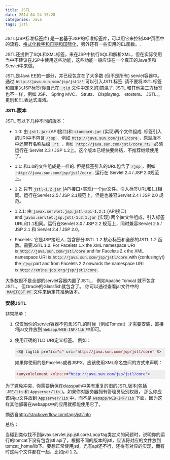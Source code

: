 ```yaml
---
title: JSTL
date: 2014-04-24 15:28
categories: Java
tags: jstl
---
```

<p style="margin-top: 0px; margin-bottom: 1em; padding-top: 0px; padding-bottom: 0px; border: 0px; font-size: 14px; vertical-align: baseline; clear: both; font-family: Arial,'Liberation Sans','DejaVu Sans',sans-serif; line-height: 17.804800033569336px;"> JSTL(JSP标准标签库) 是一套基于JSP的标准标签库，可以用它来控制JSP页面中的流程、<a target="_blank" href="http://docs.oracle.com/javaee/5/jstl/1.1/docs/tlddocs/fmt/tld-summary.html">格式化数字和日期和国际化</a>，另外还有一些实用的EL函数。.</p> 
<p style="margin-top: 0px; margin-bottom: 1em; padding-top: 0px; padding-bottom: 0px; border: 0px; font-size: 14px; vertical-align: baseline; clear: both; font-family: Arial,'Liberation Sans','DejaVu Sans',sans-serif; line-height: 17.804800033569336px;"> JSTL还提供了SQL和XML标签，来在JSP中执行SQL和解析XML，但在实际使用当中不建议在JSP中使用这些功能，这些功能一般应该在一个真正的Java类和Servlet中来做。</p> 
<p style="margin-top: 0px; margin-bottom: 1em; padding-top: 0px; padding-bottom: 0px; border: 0px; font-size: 14px; vertical-align: baseline; clear: both; font-family: Arial,'Liberation Sans','DejaVu Sans',sans-serif; line-height: 17.804800033569336px;"> JSTL是Java EE的一部分，并已经包含在了大多数 (但不是所有) servlet容器中。通过<code style="margin: 0px; padding: 1px 5px; border: 0px; vertical-align: baseline; background-color: rgb(238,238,238); font-family: Consolas,Menlo,Monaco,'Lucida Console','Liberation Mono','DejaVu Sans Mono','Bitstream Vera Sans Mono','Courier New',monospace,serif; white-space: pre-wrap;">http://java.sun.som/jsp/jstl/*</code>可以引入JSTL标签. 请不要将JSTL标签和自定义JSP标签(你自己在<code style="margin: 0px; padding: 1px 5px; border: 0px; vertical-align: baseline; background-color: rgb(238,238,238); font-family: Consolas,Menlo,Monaco,'Lucida Console','Liberation Mono','DejaVu Sans Mono','Bitstream Vera Sans Mono','Courier New',monospace,serif; white-space: pre-wrap;">.tld</code>文件中定义的)搞混了. JSTL 和其他第三方标签也不一样，例如 JSF、 Spring MVC、 Struts、 Displaytag、 etcetera、 JSTL.。更别和<a target="_blank" style="margin: 0px; padding: 0px; border: 0px; vertical-align: baseline; background-color: transparent; color: rgb(74,107,130); text-decoration: none;" href="http://stackoverflow.com/tags/el/info">EL</a>表达式混淆。</p> 
<h3 style="margin: 0px 0px 1em; padding: 0px; border: 0px; font-size: 15px; vertical-align: baseline; font-family: 'Trebuchet MS','Liberation Sans','DejaVu Sans',sans-serif; line-height: 1.3;"> JSTL版本</h3> 
<p style="margin-top: 0px; margin-bottom: 1em; padding-top: 0px; padding-bottom: 0px; border: 0px; font-size: 14px; vertical-align: baseline; clear: both; font-family: Arial,'Liberation Sans','DejaVu Sans',sans-serif; line-height: 17.804800033569336px;"> JSTL 有以下几种不同的版本：</p> 
<ul style="margin: 0px 0px 1em 30px; padding: 0px; border: 0px; font-size: 14px; vertical-align: baseline; line-height: 17.804800033569336px;"> 
 <li style="margin: 0px; padding: 0px; border: 0px; vertical-align: baseline;"> <p style="margin-top: 0px; margin-bottom: 1em; padding-top: 0px; padding-bottom: 0px; border: 0px; vertical-align: baseline; clear: both;"> <span style="font-family: Arial,'Liberation Sans','DejaVu Sans',sans-serif; margin: 0px; padding: 0px; border: 0px; vertical-align: baseline;">1.0</span><span style="font-family: Arial,Liberation Sans,DejaVu Sans,sans-serif;">: 由</span><code style="font-family: Consolas,Menlo,Monaco,'Lucida Console','Liberation Mono','DejaVu Sans Mono','Bitstream Vera Sans Mono','Courier New',monospace,serif; background-color: rgb(238,238,238); margin: 0px; padding: 1px 5px; border: 0px; vertical-align: baseline; white-space: pre-wrap;">jstl.jar</code><span style="font-family: Arial,Liberation Sans,DejaVu Sans,sans-serif;">(API接口)和</span><code style="font-family: Consolas,Menlo,Monaco,'Lucida Console','Liberation Mono','DejaVu Sans Mono','Bitstream Vera Sans Mono','Courier New',monospace,serif; background-color: rgb(238,238,238); margin: 0px; padding: 1px 5px; border: 0px; vertical-align: baseline; white-space: pre-wrap;">standard.jar</code><span style="font-family: Arial,Liberation Sans,DejaVu Sans,sans-serif;">(实现)两个文件组成. 标签引入的URI中不包含</span><code style="font-family: Consolas,Menlo,Monaco,'Lucida Console','Liberation Mono','DejaVu Sans Mono','Bitstream Vera Sans Mono','Courier New',monospace,serif; background-color: rgb(238,238,238); margin: 0px; padding: 1px 5px; border: 0px; vertical-align: baseline; white-space: pre-wrap;">/jsp</code><span style="font-family: Arial,Liberation Sans,DejaVu Sans,sans-serif;">，例如</span><code style="font-family: Consolas,Menlo,Monaco,'Lucida Console','Liberation Mono','DejaVu Sans Mono','Bitstream Vera Sans Mono','Courier New',monospace,serif; background-color: rgb(238,238,238); margin: 0px; padding: 1px 5px; border: 0px; vertical-align: baseline; white-space: pre-wrap;">http://java.sun.com/jstl/core</code><span style="font-family: Arial,Liberation Sans,DejaVu Sans,sans-serif;">，原型版本中还带有名称后缀</span><code style="font-family: Consolas,Menlo,Monaco,'Lucida Console','Liberation Mono','DejaVu Sans Mono','Bitstream Vera Sans Mono','Courier New',monospace,serif; background-color: rgb(238,238,238); margin: 0px; padding: 1px 5px; border: 0px; vertical-align: baseline; white-space: pre-wrap;">_rt</code><code style="margin: 0px; padding: 1px 5px; border: 0px; vertical-align: baseline; background-color: rgb(255,255,255);"><span style="font-family: Arial,Liberation Sans,DejaVu Sans,sans-serif;">，例如</span></code><code style="font-family: Consolas,Menlo,Monaco,'Lucida Console','Liberation Mono','DejaVu Sans Mono','Bitstream Vera Sans Mono','Courier New',monospace,serif; background-color: rgb(238,238,238); margin: 0px; padding: 1px 5px; border: 0px; vertical-align: baseline; white-space: pre-wrap;">http://java.sun.com/jstl/core_rt。</code><span style="font-family: Arial,Liberation Sans,DejaVu Sans,sans-serif;">必须运行在 Servlet 2.3 / JSP 1.2上。这个版本已经快要终结，不推荐继续使用了。</span></p> </li> 
 <li style="font-family: Arial,'Liberation Sans','DejaVu Sans',sans-serif; margin: 0px; padding: 0px; border: 0px; vertical-align: baseline; background-color: transparent;"> <p style="margin-top: 0px; margin-bottom: 1em; padding-top: 0px; padding-bottom: 0px; border: 0px; vertical-align: baseline; background-color: transparent; clear: both;"> <span style="margin: 0px; padding: 0px; border: 0px; vertical-align: baseline; background-color: transparent;">1.1</span>: 和1.0的文件组成是一样的. 但是标签引入的URL包含了<code style="margin: 0px; padding: 1px 5px; border: 0px; vertical-align: baseline; background-color: rgb(238,238,238); font-family: Consolas,Menlo,Monaco,'Lucida Console','Liberation Mono','DejaVu Sans Mono','Bitstream Vera Sans Mono','Courier New',monospace,serif; white-space: pre-wrap;">/jsp</code><span style="background-color: transparent;">，例如</span><code style="margin: 0px; padding: 1px 5px; border: 0px; vertical-align: baseline; background-color: rgb(238,238,238); font-family: Consolas,Menlo,Monaco,'Lucida Console','Liberation Mono','DejaVu Sans Mono','Bitstream Vera Sans Mono','Courier New',monospace,serif; white-space: pre-wrap;">http://java.sun.com/jsp/jstl/core</code><span style="background-color: transparent;">. 运行在 Servlet 2.4 / JSP 2.0规范上。</span></p> </li> 
 <li style="font-family: Arial,'Liberation Sans','DejaVu Sans',sans-serif; margin: 0px; padding: 0px; border: 0px; vertical-align: baseline; background-color: transparent;"> <p style="margin-top: 0px; margin-bottom: 1em; padding-top: 0px; padding-bottom: 0px; border: 0px; vertical-align: baseline; background-color: transparent; clear: both;"> <span style="margin: 0px; padding: 0px; border: 0px; vertical-align: baseline;">1.2</span>: 只有<code style="margin: 0px; padding: 1px 5px; border: 0px; vertical-align: baseline; background-color: rgb(238,238,238); font-family: Consolas,Menlo,Monaco,'Lucida Console','Liberation Mono','DejaVu Sans Mono','Bitstream Vera Sans Mono','Courier New',monospace,serif; white-space: pre-wrap;">jstl-1.2.jar</code>(API接口+实现)一个jar文件。<span style="font-family: Arial,'Liberation Sans','DejaVu Sans',sans-serif; font-size: 14px; line-height: 17.804800033569336px;">引入标签URL和1.1相同</span>。运行在Servlet 2.5 / JSP 2.1规范上，但是也兼容Servlet 2.4 / JSP 2.0 规范。</p> </li> 
 <li style="font-family: Arial,'Liberation Sans','DejaVu Sans',sans-serif; margin: 0px; padding: 0px; border: 0px; vertical-align: baseline; background-color: transparent;"> <p style="margin-top: 0px; margin-bottom: 1em; padding-top: 0px; padding-bottom: 0px; border: 0px; vertical-align: baseline; background-color: transparent; clear: both;"> <span style="margin: 0px; padding: 0px; border: 0px; vertical-align: baseline; background-color: transparent;">1.2.1</span>: 由<code style="margin: 0px; padding: 1px 5px; border: 0px; vertical-align: baseline; background-color: rgb(238,238,238); font-family: Consolas,Menlo,Monaco,'Lucida Console','Liberation Mono','DejaVu Sans Mono','Bitstream Vera Sans Mono','Courier New',monospace,serif; white-space: pre-wrap;">javax.servlet.jsp.jstl-api-1.2.1</code>(API接口) and<code style="margin: 0px; padding: 1px 5px; border: 0px; vertical-align: baseline; background-color: rgb(238,238,238); font-family: Consolas,Menlo,Monaco,'Lucida Console','Liberation Mono','DejaVu Sans Mono','Bitstream Vera Sans Mono','Courier New',monospace,serif; white-space: pre-wrap;">javax.servlet.jsp.jstl-1.2.1.jar</code>(实现) 两个jar文件组成，引入标签URL和1.1相同。运行在Servlet 3.0 / JSP 2.2 规范上，同时兼容Servlet 2.5 / JSP 2.1 和 Servlet 2.4 / JSP 2.0。</p> </li> 
 <li style="font-family: Arial,'Liberation Sans','DejaVu Sans',sans-serif; margin: 0px; padding: 0px; border: 0px; vertical-align: baseline; background-color: transparent;"> <p style="margin-top: 0px; margin-bottom: 1em; padding-top: 0px; padding-bottom: 0px; border: 0px; vertical-align: baseline; background-color: transparent; clear: both;"> <span style="margin: 0px; padding: 0px; border: 0px; vertical-align: baseline; background-color: transparent;">Facelets</span>: 它是JSP接班人, 包含部分JSTL 1.2 核心标签和全部的JSTL 1.2 函数。需要JSTL 1.2. For Facelets 1.x the XML namespace URI is<code style="margin: 0px; padding: 1px 5px; border: 0px; vertical-align: baseline; background-color: rgb(238,238,238); font-family: Consolas,Menlo,Monaco,'Lucida Console','Liberation Mono','DejaVu Sans Mono','Bitstream Vera Sans Mono','Courier New',monospace,serif; white-space: pre-wrap;">http://java.sun.com/jstl/core</code>and for Facelets 2.x the XML namespace URI is<code style="margin: 0px; padding: 1px 5px; border: 0px; vertical-align: baseline; background-color: rgb(238,238,238); font-family: Consolas,Menlo,Monaco,'Lucida Console','Liberation Mono','DejaVu Sans Mono','Bitstream Vera Sans Mono','Courier New',monospace,serif; white-space: pre-wrap;">http://java.sun.com/jsp/jstl/core</code>with (confusingly!) the<code style="margin: 0px; padding: 1px 5px; border: 0px; vertical-align: baseline; background-color: rgb(238,238,238); font-family: Consolas,Menlo,Monaco,'Lucida Console','Liberation Mono','DejaVu Sans Mono','Bitstream Vera Sans Mono','Courier New',monospace,serif; white-space: pre-wrap;">/jsp</code>part and from Facelets 2.2 onwards the namespace URI is<code style="margin: 0px; padding: 1px 5px; border: 0px; vertical-align: baseline; background-color: rgb(238,238,238); font-family: Consolas,Menlo,Monaco,'Lucida Console','Liberation Mono','DejaVu Sans Mono','Bitstream Vera Sans Mono','Courier New',monospace,serif; white-space: pre-wrap;">http://xmlns.jcp.org/jsp/jstl/core</code>.</p> </li> 
</ul> 
<p style="margin-top: 0px; margin-bottom: 1em; padding-top: 0px; padding-bottom: 0px; border: 0px; font-size: 14px; vertical-align: baseline; clear: both; font-family: Arial,'Liberation Sans','DejaVu Sans',sans-serif; line-height: 17.804800033569336px;"> 大多数但不是全部的servlet容器内置了JSTL， 例如Apache Tomcat 就不包含JSTL， 但Oracle的Glassfish就包含了。 你可以通过查看jar文件中的<code style="margin: 0px; padding: 1px 5px; border: 0px; vertical-align: baseline; background-color: rgb(238,238,238); font-family: Consolas,Menlo,Monaco,'Lucida Console','Liberation Mono','DejaVu Sans Mono','Bitstream Vera Sans Mono','Courier New',monospace,serif; white-space: pre-wrap;">MANIFEST.MF</code>文件来确定其准确版本。</p> 
<h3 style="margin: 0px 0px 1em; padding: 0px; border: 0px; font-size: 15px; vertical-align: baseline; font-family: 'Trebuchet MS','Liberation Sans','DejaVu Sans',sans-serif; line-height: 1.3;"> 安装JSTL</h3> 
<p style="margin-top: 0px; margin-bottom: 1em; padding-top: 0px; padding-bottom: 0px; border: 0px; font-size: 14px; vertical-align: baseline; clear: both; font-family: Arial,'Liberation Sans','DejaVu Sans',sans-serif; line-height: 17.804800033569336px;"> 非常简单：</p> 
<ol style="margin: 0px 0px 1em 30px; padding: 0px; border: 0px; font-size: 14px; vertical-align: baseline; font-family: Arial,'Liberation Sans','DejaVu Sans',sans-serif; line-height: 17.804800033569336px;"> 
 <li style="margin: 0px; padding: 0px; border: 0px; vertical-align: baseline; background-color: transparent;"> <p style="margin-top: 0px; margin-bottom: 1em; padding-top: 0px; padding-bottom: 0px; border: 0px; vertical-align: baseline; background-color: transparent; clear: both;"> 仅仅当你的servlet容器不包含JSTL的时候（例如Tomcat）才需要安装，直接将jar文件放到<code style="margin: 0px; padding: 1px 5px; border: 0px; vertical-align: baseline; background-color: rgb(238,238,238); font-family: Consolas,Menlo,Monaco,'Lucida Console','Liberation Mono','DejaVu Sans Mono','Bitstream Vera Sans Mono','Courier New',monospace,serif; white-space: pre-wrap;">Webapp/WEB-INF/lib</code>中即可。</p> </li> 
 <li style="margin: 0px; padding: 0px; border: 0px; vertical-align: baseline; background-color: transparent;"> <p style="margin-top: 0px; margin-bottom: 1em; padding-top: 0px; padding-bottom: 0px; border: 0px; vertical-align: baseline; background-color: transparent; clear: both;"> 使用正确的TLD URI定义标签。 例如：</p> <pre class="lang-html prettyprint prettyprinted" style="margin-top: 0px; margin-bottom: 10px; padding: 5px; border: 0px; vertical-align: baseline; background-color: rgb(238,238,238); font-family: Consolas,Menlo,Monaco,'Lucida Console','Liberation Mono','DejaVu Sans Mono','Bitstream Vera Sans Mono','Courier New',monospace,serif; overflow: auto; width: auto;"><code style="margin: 0px; padding: 0px; border: 0px; vertical-align: baseline; font-family: Consolas,Menlo,Monaco,'Lucida Console','Liberation Mono','DejaVu Sans Mono','Bitstream Vera Sans Mono','Courier New',monospace,serif; white-space: inherit;"><span class="pun" style="margin: 0px; padding: 0px; border: 0px; vertical-align: baseline; background-color: transparent;">&lt;%@</span><span class="pln" style="margin: 0px; padding: 0px; border: 0px; vertical-align: baseline; background-color: transparent;"> taglib prefix</span><span class="pun" style="margin: 0px; padding: 0px; border: 0px; vertical-align: baseline; background-color: transparent;">=</span><span class="str" style="margin: 0px; padding: 0px; border: 0px; vertical-align: baseline; background-color: transparent; color: rgb(128,0,0);">"c"</span><span class="pln" style="margin: 0px; padding: 0px; border: 0px; vertical-align: baseline; background-color: transparent;"> uri</span><span class="pun" style="margin: 0px; padding: 0px; border: 0px; vertical-align: baseline; background-color: transparent;">=</span><span class="str" style="margin: 0px; padding: 0px; border: 0px; vertical-align: baseline; background-color: transparent; color: rgb(128,0,0);">"http://java.sun.com/jsp/jstl/core"</span><span class="pln" style="margin: 0px; padding: 0px; border: 0px; vertical-align: baseline; background-color: transparent;"> %&gt;</span></code></pre> <p style="margin-top: 0px; margin-bottom: 1em; padding-top: 0px; padding-bottom: 0px; border: 0px; vertical-align: baseline; background-color: transparent; clear: both;"> 如果你使用的是Facelets或者JSPX，应该使用XML命名空间的方式来声明：</p> <pre class="lang-html prettyprint prettyprinted" style="margin-top: 0px; margin-bottom: 10px; padding: 5px; border: 0px; vertical-align: baseline; background-color: rgb(238,238,238); font-family: Consolas,Menlo,Monaco,'Lucida Console','Liberation Mono','DejaVu Sans Mono','Bitstream Vera Sans Mono','Courier New',monospace,serif; overflow: auto; width: auto;"><code style="margin: 0px; padding: 0px; border: 0px; vertical-align: baseline; font-family: Consolas,Menlo,Monaco,'Lucida Console','Liberation Mono','DejaVu Sans Mono','Bitstream Vera Sans Mono','Courier New',monospace,serif; white-space: inherit;"><span class="tag" style="margin: 0px; padding: 0px; border: 0px; vertical-align: baseline; background-color: transparent; color: rgb(128,0,0);">&lt;anyxmlelement</span><span class="pln" style="margin: 0px; padding: 0px; border: 0px; vertical-align: baseline; background-color: transparent;"> </span><span class="atn" style="margin: 0px; padding: 0px; border: 0px; vertical-align: baseline; background-color: transparent; color: rgb(255,0,0);">xmlns:c</span><span class="pun" style="margin: 0px; padding: 0px; border: 0px; vertical-align: baseline; background-color: transparent;">=</span><span class="atv" style="margin: 0px; padding: 0px; border: 0px; vertical-align: baseline; background-color: transparent; color: rgb(0,0,255);">"http://java.sun.com/jsp/jstl/core"</span><span class="tag" style="margin: 0px; padding: 0px; border: 0px; vertical-align: baseline; background-color: transparent; color: rgb(128,0,0);">&gt;</span></code></pre> </li> 
</ol> 
<p style="margin-top: 0px; margin-bottom: 1em; padding-top: 0px; padding-bottom: 0px; border: 0px; font-size: 14px; vertical-align: baseline; clear: both; font-family: Arial,'Liberation Sans','DejaVu Sans',sans-serif; line-height: 17.804800033569336px;"> 为了避免冲突，你需要确保在classpath中美有重复的旧的JSTL版本(包括<code style="margin: 0px; padding: 1px 5px; border: 0px; vertical-align: baseline; background-color: rgb(238,238,238); font-family: Consolas,Menlo,Monaco,'Lucida Console','Liberation Mono','DejaVu Sans Mono','Bitstream Vera Sans Mono','Courier New',monospace,serif; white-space: pre-wrap;">JRE/lib</code>和<code style="margin: 0px; padding: 1px 5px; border: 0px; vertical-align: baseline; background-color: rgb(238,238,238); font-family: Consolas,Menlo,Monaco,'Lucida Console','Liberation Mono','DejaVu Sans Mono','Bitstream Vera Sans Mono','Courier New',monospace,serif; white-space: pre-wrap;">Appserver/lib</code>)。如果你对服务器拥有管理员级别权限， 那么你应该讲jar文件放到<code style="margin: 0px; padding: 1px 5px; border: 0px; vertical-align: baseline; background-color: rgb(238,238,238); font-family: Consolas,Menlo,Monaco,'Lucida Console','Liberation Mono','DejaVu Sans Mono','Bitstream Vera Sans Mono','Courier New',monospace,serif; white-space: pre-wrap;">Appserver/lib</code>中，而不是<code style="margin: 0px; padding: 1px 5px; border: 0px; vertical-align: baseline; background-color: rgb(238,238,238); font-family: Consolas,Menlo,Monaco,'Lucida Console','Liberation Mono','DejaVu Sans Mono','Bitstream Vera Sans Mono','Courier New',monospace,serif; white-space: pre-wrap;">Webapp/WEB-INF/lib</code>下面，因为这样其他部署在webapps中的应用就都能使用它了。</p> 
<p style="margin-top: 0px; margin-bottom: 1em; padding-top: 0px; padding-bottom: 0px; border: 0px; font-size: 14px; vertical-align: baseline; clear: both; font-family: Arial,'Liberation Sans','DejaVu Sans',sans-serif; line-height: 17.804800033569336px;"> 摘选自<a target="_blank" href="http://stackoverflow.com/tags/jstl/info">http://stackoverflow.com/tags/jstl/info</a></p> 
<p style="margin-top: 0px; margin-bottom: 1em; padding-top: 0px; padding-bottom: 0px; border: 0px; font-size: 14px; vertical-align: baseline; clear: both; font-family: Arial,'Liberation Sans','DejaVu Sans',sans-serif; line-height: 17.804800033569336px;"> 总结：</p> 
<p style="margin-top: 0px; margin-bottom: 1em; padding-top: 0px; padding-bottom: 0px; border: 0px; font-size: 14px; vertical-align: baseline; clear: both; font-family: Arial,'Liberation Sans','DejaVu Sans',sans-serif; line-height: 17.804800033569336px;"> <span style="font-family: Arial,'Liberation Sans','DejaVu Sans',sans-serif; font-size: 14px; line-height: 17.804800033569336px;">当碰到类似找不到</span><span style="font-family: Arial,'Liberation Sans','DejaVu Sans',sans-serif; font-size: 14px; line-height: 17.804800033569336px;">javax.servlet.jsp.jstl.core.LoopTag类定义的问题时，说明你的运行的tomcat下没有包含jstl api了。根据不同的版本的jstl，应该将对应的文件放到tomcat_home/lib下。要想正常使用jstl，光有api还不行，还得有对应的实现，而有时这两个文件都在一起，比如jstl 1.2。</span><br></p>